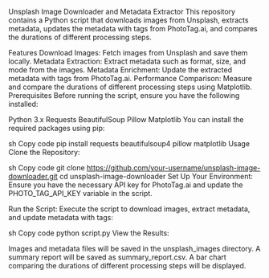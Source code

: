 Unsplash Image Downloader and Metadata Extractor
This repository contains a Python script that downloads images from Unsplash, extracts metadata, updates the metadata with tags from PhotoTag.ai, and compares the durations of different processing steps.

Features
Download Images: Fetch images from Unsplash and save them locally.
Metadata Extraction: Extract metadata such as format, size, and mode from the images.
Metadata Enrichment: Update the extracted metadata with tags from PhotoTag.ai.
Performance Comparison: Measure and compare the durations of different processing steps using Matplotlib.
Prerequisites
Before running the script, ensure you have the following installed:

Python 3.x
Requests
BeautifulSoup
Pillow
Matplotlib
You can install the required packages using pip:

sh
Copy code
pip install requests beautifulsoup4 pillow matplotlib
Usage
Clone the Repository:

sh
Copy code
git clone https://github.com/your-username/unsplash-image-downloader.git
cd unsplash-image-downloader
Set Up Your Environment:
Ensure you have the necessary API key for PhotoTag.ai and update the PHOTO_TAG_API_KEY variable in the script.

Run the Script:
Execute the script to download images, extract metadata, and update metadata with tags:

sh
Copy code
python script.py
View the Results:

Images and metadata files will be saved in the unsplash_images directory.
A summary report will be saved as summary_report.csv.
A bar chart comparing the durations of different processing steps will be displayed.
